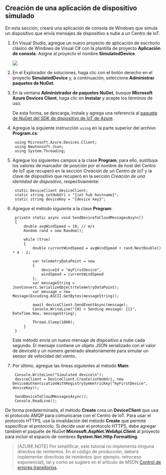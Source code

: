 ## Creación de una aplicación de dispositivo simulado

En esta sección, creará una aplicación de consola de Windows que simula un dispositivo que envía mensajes de dispositivo a nube a un Centro de IoT.

1. En Visual Studio, agregue un nuevo proyecto de aplicación de escritorio clásico de Windows de Visual C# con la plantilla de proyecto **Aplicación de consola**. Asigne al proyecto el nombre **SimulatedDevice**.

   	![][30]

2. En el Explorador de soluciones, haga clic con el botón derecho en el proyecto **SimulatedDevice** y, a continuación, seleccione **Administrar paquetes de NuGet**.

3. En la ventana **Administrador de paquetes NuGet**, busque **Microsoft Azure Devices Client**, haga clic en **Instalar** y acepte los términos de uso.

	De esta forma, se descarga, instala y agrega una referencia al [paquete de NuGet del SDK de dispositivo de IoT de Azure][lnk-device-nuget].

4. Agregue la siguiente instrucción `using` en la parte superior del archivo **Program.cs**:

		using Microsoft.Azure.Devices.Client;
        using Newtonsoft.Json;
        using System.Threading;

5. Agregue los siguientes campos a la clase **Program**; para ello, sustituya los valores de marcador de posición por el nombre de host del Centro de IoT que recuperó en la sección *Creación de un Centro de IoT* y la clave de dispositivo que recuperó en la sección *Creación de una identidad de dispositivo*, respectivamente:

		static DeviceClient deviceClient;
        static string iotHubUri = "{iot hub hostname}";
        static string deviceKey = "{device key}";

6. Agregue el método siguiente a la clase **Program**:

		private static async void SendDeviceToCloudMessagesAsync()
        {
            double avgWindSpeed = 10; // m/s
            Random rand = new Random();

            while (true)
            {
                double currentWindSpeed = avgWindSpeed + rand.NextDouble() * 4 - 2;

                var telemetryDataPoint = new
                {
                    deviceId = "myFirstDevice",
                    windSpeed = currentWindSpeed
                };
                var messageString = JsonConvert.SerializeObject(telemetryDataPoint);
                var message = new Message(Encoding.ASCII.GetBytes(messageString));

                await deviceClient.SendEventAsync(message);
                Console.WriteLine("{0} > Sending message: {1}", DateTime.Now, messageString);

                Thread.Sleep(1000);
            }
        }

	Este método envía un nuevo mensaje de dispositivo a nube cada segundo. El mensaje contiene un objeto JSON serializado con el valor de deviceId y un número generado aleatoriamente para simular un sensor de velocidad del viento.

7. Por último, agregue las líneas siguientes al método **Main**:

        Console.WriteLine("Simulated device\n");
        deviceClient = DeviceClient.Create(iotHubUri, new DeviceAuthenticationWithRegistrySymmetricKey("myFirstDevice", deviceKey));

        SendDeviceToCloudMessagesAsync();
        Console.ReadLine();

  De forma predeterminada, el método **Create** crea un **DeviceClient** que usa el protocolo AMQP para comunicarse con el Centro de IoT. Para usar el protocolo HTTPS, use la invalidación del método **Create** que permite especificar el protocolo. Si decide usar el protocolo HTTPS, debe agregar también el paquete de NuGet **Microsoft.AspNet.WebApi.Client** al proyecto para incluir el espacio de nombres **System.Net.Http.Formatting**.


> [AZURE.NOTE] Por simplificar, este tutorial no implementa ninguna directiva de reintentos. En el código de producción, deberá implementar directivas de reintentos (por ejemplo, retroceso exponencial), tal y como se sugiere en el artículo de MSDN [Control de errores transitorios][lnk-transient-faults].

<!-- Links -->

[lnk-device-nuget]: https://www.nuget.org/packages/Microsoft.Azure.Devices.Client/
[lnk-transient-faults]: https://msdn.microsoft.com/library/hh680901(v=pandp.50).aspx

<!-- Images -->
[30]: ./media/iot-hub-getstarted-device-csharp/create-identity-csharp1.png

<!---HONumber=AcomDC_0204_2016-->